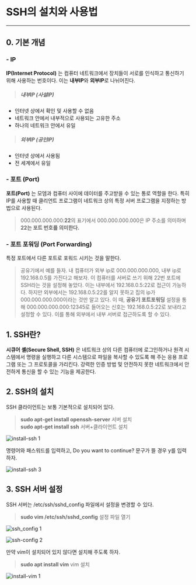 SSH의 설치와 사용법
==================
- - -
## 0. 기본 개념
### - IP
**IP(Internet Protocol)** 는 컴퓨터 네트워크에서 장치들이 서로를 인식하고 통신하기 위해 사용하는 번호이다. 이는 **내부IP**와 **외부IP**로 나뉘어진다.

>##### 내부IP (사설IP)
- 인터넷 상에서 확인 및 사용할 수 없음
- 네트워크 안에서 내부적으로 사용되는 고유한 주소
- 하나의 네트워크 안에서 유일

>##### 외부IP (공인IP)
- 인터넷 상에서 사용됨
- 전 세계에서 유일

### - 포트 (Port)
**포트(Port)** 는 모뎀과 컴퓨터 사이에 데이터를 주고받을 수 있는 통로 역할을 한다. 특히 IP를 사용할 때 클리언트 프로그램이 네트워크 상의 특정 서버 프로그램을 지정하는 방법으로 사용된다.

>000.000.000.000:**22**의 표기에서 000.000.000.000은 IP 주소를 의미하며 **22는 포트 번호를 의미한다.**

### - 포트 포워딩 (Port Forwarding)
특정 포트에서 다른 포트로 포워드 시키는 것을 말한다.
> 공유기에서 예를 들자. 내 컴퓨터가 외부 ip로 000.000.000.000, 내부 ip로 192.168.0.5를 가진다고 해보자. 이 컴퓨터를 서버로 쓰기 위해 22번 포트에 SSH라는 것을 설정해 놓았다. 이는 내부에서 192.168.0.5:22로 접근이 가능하다. 하지만 외부에서는 192.168.0.5:22를 알지 못하고 집의 ip가 000.000.000.000이라는 것만 알고 있다. 이 때, **공유기 포트포워딩** 설정을 통해 000.000.000.000:12345로 들어오는 신호는 192.168.0.5:22로 보내라고 설정할 수 있다. 이를 통해 외부에서 내부 서버로 접근하도록 할 수 있다.

## 1. SSH란?
**시큐어 셸(Secure Shell, SSH)** 은 네트워크 상의 다른 컴퓨터에 로그인하거나 원격 시스템에서 명령을 실행하고 다른 시스템으로 파일을 복사할 수 있도록 해 주는 응용 프로그램 또는 그 프로토콜을 가리킨다. 강력한 인증 방법 및 안전하지 못한 네트워크에서 안전하게 통신을 할 수 있는 기능을 제공한다.

## 2. SSH의 설치
SSH 클라이언트는 보통 기본적으로 설치되어 있다.  
>**sudo apt-get install openssh-server** 서버 설치  
>**sudo apt-get install ssh** 서버+클라이언트 설치

![install-ssh 1](https://i.imgur.com/SJ9HKBR.png)

명령어와 패스워드를 입력하고, Do you want to continue? 문구가 뜰 경우 y를 입력하자.

![install-ssh 3](https://i.imgur.com/exLUe15.png)  


## 3. SSH 서버 설정
SSH 서버는 /etc/ssh/sshd_config 파일에서 설정을 변경할 수 있다.
>**sudo vim /etc/ssh/sshd_config** 설정 파일 열기

![ssh_config 1](https://i.imgur.com/Fg2FbkB.png)

![ssh-config 2](https://i.imgur.com/qk4TyS4.png)

만약 vim이 설치되어 있지 않다면 설치해 주도록 하자.
>**sudo apt install vim** vim 설치

![install-vim 1](https://i.imgur.com/z7WxX6g.png)
